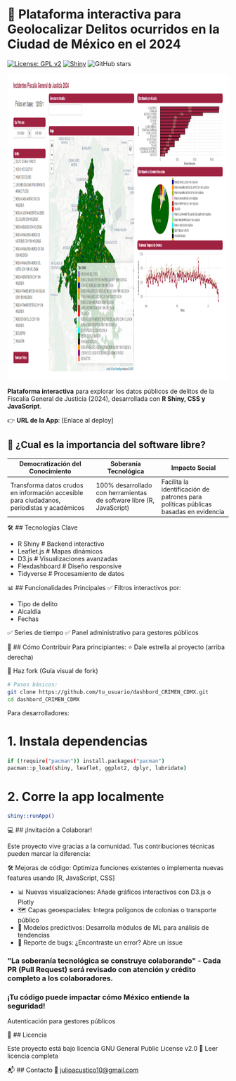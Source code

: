 # 🚨 Plataforma interactiva para Geolocalizar Delitos ocurridos en la Ciudad de México en el 2024

[![License: GPL v2](https://img.shields.io/badge/License-GPL_v2-blue.svg)](https://www.gnu.org/licenses/old-licenses/gpl-2.0.en.html)
[![Shiny](https://img.shields.io/badge/Shiny-RStudio-blue.svg)](https://shiny.rstudio.com/)
![GitHub stars](https://img.shields.io/github/stars/jabpcomplex/dashbord_CRIMEN_CDMX?style=social)

<div align="center" style="background-color: white; padding: 10px; border-radius: 10px; display: flex;">
 <img src="https://raw.githubusercontent.com/jabpcomplex/dashbord_CRIMEN_CDMX/refs/heads/main/img/TABLERO_FGJ.png" alt="img_tablero"  height= "680" weigth = "650">
</div>

**Plataforma interactiva** para explorar los datos públicos de delitos de la Fiscalía General de Justicia (2024), desarrollada con **R Shiny, CSS y JavaScript**.

👉 **URL de la App**: [Enlace al deploy] 

## 🌟 ¿Cual es la importancia del software libre?
| Democratización del Conocimiento | Soberanía Tecnológica | Impacto Social |
|---------------------------------|-----------------------|----------------|
| Transforma datos crudos en información accesible para ciudadanos, periodistas y académicos | 100% desarrollado con herramientas de software libre (R, JavaScript) | Facilita la identificación de patrones para políticas públicas basadas en evidencia |

🛠️ ## Tecnologías Clave

- R Shiny      # Backend interactivo
- Leaflet.js   # Mapas dinámicos
- D3.js        # Visualizaciones avanzadas
- Flexdashboard # Diseño responsive
- Tidyverse    # Procesamiento de datos


📊 ## Funcionalidades Principales
✅ Filtros interactivos por:

- Tipo de delito
- Alcaldía
- Fechas

✅ Series de tiempo 
✅ Panel administrativo para gestores públicos

🚀 ## Cómo Contribuir
Para principiantes:
⭐ Dale estrella al proyecto (arriba derecha)

🍴 Haz fork (Guía visual de fork)

```bash
# Pasos básicos:
git clone https://github.com/tu_usuario/dashbord_CRIMEN_CDMX.git
cd dashbord_CRIMEN_CDMX
````

Para desarrolladores:

# 1. Instala dependencias
```bash
if (!require("pacman")) install.packages("pacman")
pacman::p_load(shiny, leaflet, ggplot2, dplyr, lubridate)
```

# 2. Corre la app localmente
```bash
shiny::runApp()
 ```

💻 ## ¡Invitación a Colaborar!

Este proyecto vive gracias a la comunidad. Tus contribuciones técnicas pueden marcar la diferencia:

🛠️ Mejoras de código: Optimiza funciones existentes o implementa nuevas features usando [R, JavaScript, CSS]

- 📊 Nuevas visualizaciones: Añade gráficos interactivos con D3.js o Plotly
- 🗺️ Capas geoespaciales: Integra polígonos de colonias o transporte público
- 🧠 Modelos predictivos: Desarrolla módulos de ML para análisis de tendencias
- 🐛 Reporte de bugs: ¿Encontraste un error? Abre un issue

### "La soberanía tecnológica se construye colaborando" - Cada PR (Pull Request) será revisado con atención y crédito completo a los colaboradores.
### ¡Tu código puede impactar cómo México entiende la seguridad!

Autenticación para gestores públicos

📜 ## Licencia

Este proyecto está bajo licencia GNU General Public License v2.0
📌 Leer licencia completa

📬 ## Contacto
📧 julioacustico10@gmail.com
